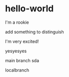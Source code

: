 # hello-world
I'm a rookie

add something to distinguish

I'm very excited!

yesyesyes

main branch sda

localbranch
